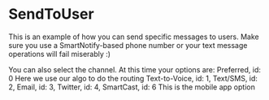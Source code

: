 # SendToUser
This is an example of how you can send specific messages to users. Make sure you use a SmartNotify-based phone number or your text message operations will fail miserably :)

You can also select the channel.  At this time your options are:
Preferred, id: 0  Here we use our algo to do the routing
Text-to-Voice, id: 1,
Text/SMS, id: 2,
Email, id: 3,
Twitter, id: 4,
SmartCast, id: 6 This is the mobile app option





